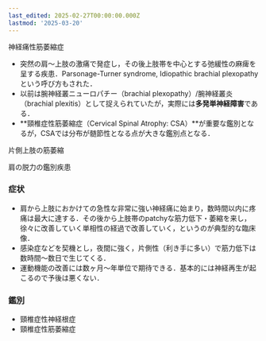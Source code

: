 ```yaml
---
last_edited: 2025-02-27T00:00:00.000Z
lastmod: '2025-03-20'
---
```





神経痛性筋萎縮症

- 突然の肩～上肢の激痛で発症し，その後上肢帯を中心とする弛緩性の麻痺を呈する疾患．Parsonage-Turner syndrome, Idiopathic brachial plexopathyという呼び方もされた．
- 以前は腕神経叢ニューロパチー（brachial plexopathy）/腕神経叢炎（brachial plexitis）として捉えられていたが，実際には**多発単神経障害**である．
- **頸椎症性筋萎縮症（Cervical Spinal Atrophy: CSA）**が重要な鑑別となるが，CSAでは分布が髄節性となる点が大きな鑑別点となる．

  

片側上肢の筋萎縮

肩の脱力の鑑別疾患

  

### 症状

- 肩から上肢におかけての急性な非常に強い神経痛に始まり，数時間以内に疼痛は最大に達する．その後から上肢帯のpatchyな筋力低下・萎縮を来し，徐々に改善していく単相性の経過で改善していく，というのが典型的な臨床像．
- 感染症などを契機とし，夜間に強く，片側性（利き手に多い）で筋力低下は数時間～数日で生じてくる．
- 運動機能の改善には数ヶ月～年単位で期待できる．基本的には神経再生が起こるので予後は悪くない．

  

### 鑑別

- 頸椎症性神経根症
- 頸椎症性筋萎縮症
